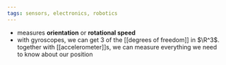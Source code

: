 ```yaml
---
tags: sensors, electronics, robotics
---
```


- measures **orientation** or **rotational speed**
- with gyroscopes, we can get 3 of the [[degrees of freedom]] in $\R^3$. together with [[accelerometer]]s, we can measure everything we need to know about our position